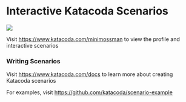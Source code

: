 # Interactive Katacoda Scenarios

[![](http://shields.katacoda.com/katacoda/minimossman/count.svg)](https://www.katacoda.com/minimossman "Get your profile on Katacoda.com")

Visit https://www.katacoda.com/minimossman to view the profile and interactive scenarios

### Writing Scenarios
Visit https://www.katacoda.com/docs to learn more about creating Katacoda scenarios

For examples, visit https://github.com/katacoda/scenario-example
